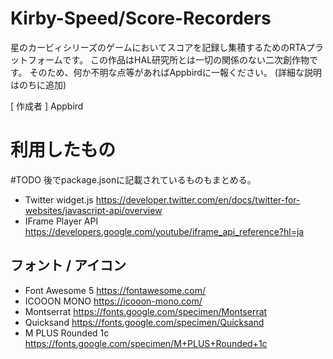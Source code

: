 # Kirby-Speed/Score-Recorders
星のカービィシリーズのゲームにおいてスコアを記録し集積するためのRTAプラットフォームです。
この作品はHAL研究所とは一切の関係のない二次創作物です。
そのため、何か不明な点等があればAppbirdに一報ください。
(詳細な説明はのちに追加)

[ 作成者 ] Appbird

# 利用したもの
#TODO 後でpackage.jsonに記載されているものもまとめる。
- Twitter widget.js
https://developer.twitter.com/en/docs/twitter-for-websites/javascript-api/overview
- IFrame Player API
https://developers.google.com/youtube/iframe_api_reference?hl=ja

## フォント / アイコン
- Font Awesome 5
https://fontawesome.com/
- ICOOON MONO
https://icooon-mono.com/
- Montserrat
https://fonts.google.com/specimen/Montserrat
- Quicksand
https://fonts.google.com/specimen/Quicksand
- M PLUS Rounded 1c
https://fonts.google.com/specimen/M+PLUS+Rounded+1c